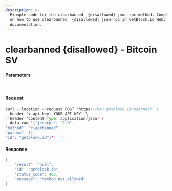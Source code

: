 ```yaml
---
description: >-
  Example code for the clearbanned  {disallowed} json-rpc method. Сomplete guide
  on how to use clearbanned  {disallowed} json-rpc in GetBlock.io Web3
  documentation.
---
```


# clearbanned {disallowed} - Bitcoin SV

#### Parameters

\-

#### Request

```java
curl --location --request POST 'https://bsv.getblock.io/mainnet/' \ 
--header 'x-api-key: YOUR-API-KEY' \ 
--header 'Content-Type: application/json' \ 
--data-raw '{"jsonrpc": "2.0",
"method": "clearbanned",
"params": [],
"id": "getblock.io"}'
```

#### Response

```java
{
    "result": "null",
    "id": "getblock.io",
    "status_code": 405,
    "message": "Method not allowed"
}
```
